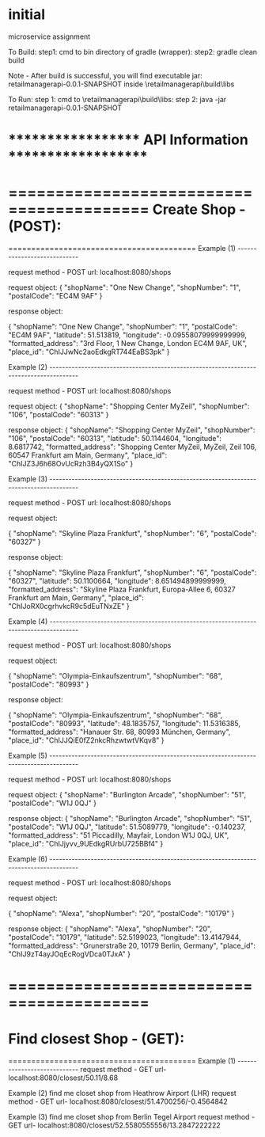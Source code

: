 # initial
microservice assignment



To Build:
step1: cmd to bin directory of gradle (wrapper):
step2: gradle clean build

Note - After build is successful, you will find executable jar: retailmanagerapi-0.0.1-SNAPSHOT
inside \retailmanagerapi\build\libs

To Run:
step 1: cmd to \retailmanagerapi\build\libs:
step 2: java -jar retailmanagerapi-0.0.1-SNAPSHOT

***************** API Information ******************
=========================================
=========================================
Create Shop - (POST):
=========================================
=========================================
Example (1)  ----------------------------

request method - POST
url: localhost:8080/shops

request object:
{
  "shopName": "One New Change",
  "shopNumber": "1",
  "postalCode": "EC4M 9AF"
}

response object:

{
  "shopName": "One New Change",
  "shopNumber": "1",
  "postalCode": "EC4M 9AF",
  "latitude": 51.513819,
  "longitude": -0.09558079999999999,
  "formatted_address": "3rd Floor, 1 New Change, London EC4M 9AF, UK",
  "place_id": "ChIJJwNc2aoEdkgRT744EaBS3pk"
}

Example (2)  ---------------------------------------------------------------------------------------

request method - POST
url: localhost:8080/shops

request object:
{
  "shopName": "Shopping Center MyZeil",
  "shopNumber": "106",
  "postalCode": "60313"
}

response object:
{
  "shopName": "Shopping Center MyZeil",
  "shopNumber": "106",
  "postalCode": "60313",
  "latitude": 50.1144604,
  "longitude": 8.6817742,
  "formatted_address": "Shopping Center MyZeil, MyZeil, Zeil 106, 60547 Frankfurt am Main, Germany",
  "place_id": "ChIJZ3J6h68OvUcRzh3B4yQX1So"
}

Example (3)  ---------------------------------------------------------------------------------------

request method - POST
url: localhost:8080/shops

request object:

{
  "shopName": "Skyline Plaza Frankfurt",
  "shopNumber": "6",
  "postalCode": "60327"
}

response object:

{
  "shopName": "Skyline Plaza Frankfurt",
  "shopNumber": "6",
  "postalCode": "60327",
  "latitude": 50.1100664,
  "longitude": 8.651494899999999,
  "formatted_address": "Skyline Plaza Frankfurt, Europa-Allee 6, 60327 Frankfurt am Main, Germany",
  "place_id": "ChIJoRX0cgrhvkcR9c5dEuTNxZE"
}

Example (4)  ---------------------------------------------------------------------------------------

request method - POST
url: localhost:8080/shops

request object:

{
  "shopName": "Olympia-Einkaufszentrum",
  "shopNumber": "68",
  "postalCode": "80993"
}

response object:

{
  "shopName": "Olympia-Einkaufszentrum",
  "shopNumber": "68",
  "postalCode": "80993",
  "latitude": 48.1835757,
  "longitude": 11.5316385,
  "formatted_address": "Hanauer Str. 68, 80993 München, Germany",
  "place_id": "ChIJJQiE0fZ2nkcRhzwtwtVKqv8"
}

Example (5)  ---------------------------------------------------------------------------------------

request method - POST
url: localhost:8080/shops

request object:
{
  "shopName": "Burlington Arcade",
  "shopNumber": "51",
  "postalCode": "W1J 0QJ"
}

response object:
{
  "shopName": "Burlington Arcade",
  "shopNumber": "51",
  "postalCode": "W1J 0QJ",
  "latitude": 51.5089779,
  "longitude": -0.140237,
  "formatted_address": "51 Piccadilly, Mayfair, London W1J 0QJ, UK",
  "place_id": "ChIJjyvv_9UEdkgRUrbU725BBf4"
}

Example (6)  ---------------------------------------------------------------------------------------

request method - POST
url: localhost:8080/shops

request object:

{
  "shopName": "Alexa",
  "shopNumber": "20",
  "postalCode": "10179"
}

response object:
{
  "shopName": "Alexa",
  "shopNumber": "20",
  "postalCode": "10179",
  "latitude": 52.5199023,
  "longitude": 13.4147944,
  "formatted_address": "Grunerstraße 20, 10179 Berlin, Germany",
  "place_id": "ChIJ9zT4ayJOqEcRogVDca0TJxA"
}



=========================================
=========================================
Find closest Shop - (GET):
=========================================
=========================================
Example (1)  ----------------------------
request method - GET
url-             localhost:8080/closest/50.11/8.68

Example (2)  find me closet shop from Heathrow Airport (LHR)
request method - GET
url-             localhost:8080/closest/51.4700256/-0.4564842

Example (3)  find me closet shop from Berlin Tegel Airport
request method - GET
url-             localhost:8080/closest/52.5580555556/13.2847222222
